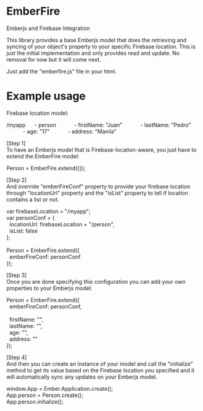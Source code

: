 EmberFire
=========

Emberjs and Firebase Integration

This library provides a base Emberjs model that does the retrieving and syncing of your object's property to your specific Firebase location.
This is just the initial implementation and only provides read and update. No removal for now but it will come next. 

Just add the "emberfire.js" file in your html.

Example usage
==============

Firebase location model:

/myapp
&nbsp;&nbsp;&nbsp;&nbsp; - person
&nbsp;&nbsp;&nbsp;&nbsp;&nbsp;&nbsp;&nbsp;&nbsp;&nbsp;&nbsp; - firstName: "Juan"
&nbsp;&nbsp;&nbsp;&nbsp;&nbsp;&nbsp;&nbsp;&nbsp;&nbsp;&nbsp; - lastName: "Pedro"
&nbsp;&nbsp;&nbsp;&nbsp;&nbsp;&nbsp;&nbsp;&nbsp;&nbsp;&nbsp; - age: "17"
&nbsp;&nbsp;&nbsp;&nbsp;&nbsp;&nbsp;&nbsp;&nbsp;&nbsp;&nbsp; - address: "Manila"

[Step 1] <br />
To have an Emberjs model that is Firebase-location-aware, you just have to extend the EmberFire model:

Person = EmberFire.extend({});

[Step 2] <br />
And override "emberFireConf" property to provide your firebase location through "locationUrl" property and the "isList" property to tell if location contains a list or not.

var firebaseLocation = "/myapp";<br />
var personConf = { <br />
&nbsp;&nbsp;locationUrl: firebaseLocation + "/person", <br />
&nbsp;&nbsp;isList: false <br />
}; <br /><br />
Person = EmberFire.extend({ <br />
&nbsp;&nbsp;emberFireConf: personConf <br />
});

[Step 3] <br />
Once you are done specifying this configuration you can add your own properties to your Emberjs model:

Person = EmberFire.extend({ <br />
&nbsp;&nbsp;emberFireConf: personConf, <br />
<br />
&nbsp;&nbsp;firstName: "", <br />
&nbsp;&nbsp;lastName: "", <br />
&nbsp;&nbsp;age: "", <br />
&nbsp;&nbsp;address: "" <br />
});

[Step 4] <br />
And then you can create an instance of your model and call the "initialize" method to get its value based on the Firebase location you specified and it will automatically sync any updates on your Emberjs model.

window.App = Ember.Application.create(); <br />
App.person = Person.create(); <br />
App.person.initialize();
